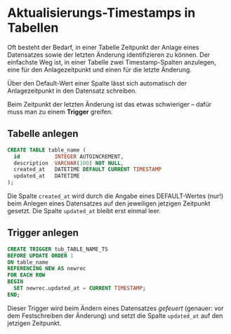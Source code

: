 # Aktualisierungs-Timestamps in Tabellen

Oft besteht der Bedarf, in einer Tabelle Zeitpunkt der Anlage eines Datensatzes sowie der letzten Änderung identifizieren zu können. Der einfachste Weg ist, in einer Tabelle zwei Timestamp-Spalten anzulegen, eine für den Anlagezeitpunkt und einen für die letzte Änderung.

Über den Default-Wert einer Spalte lässt sich automatisch der Anlagezeitpunkt in den Datensatz schreiben.

Beim Zeitpunkt der letzten Änderung ist das etwas schwieriger – dafür muss man zu einem **Trigger** greifen.

## Tabelle anlegen

```sql
CREATE TABLE table_name (
  id           INTEGER AUTOINCREMENT,
  description  VARCHAR(100) NOT NULL,
  created_at   DATETIME DEFAULT CURRENT TIMESTAMP
  updated_at   DATETIME
);
```

Die Spalte `created_at` wird durch die Angabe eines DEFAULT-Wertes (nur!) beim Anlegen eines Datensatzes auf den jeweiligen jetzigen Zeitpunkt gesetzt. Die Spalte `updated_at` bleibt erst einmal leer.

## Trigger anlegen

```sql
CREATE TRIGGER tub_TABLE_NAME_TS
BEFORE UPDATE ORDER 1
ON table_name
REFERENCING NEW AS newrec
FOR EACH ROW
BEGIN
  SET newrec.updated_at = CURRENT TIMESTAMP;
END;
```

Dieser Trigger wird beim Ändern eines Datensatzes *gefeuert* (genauer: vor dem Festschreiben der Änderung) und setzt die Spalte `updated_at` auf den jetzigen Zeitpunkt.
